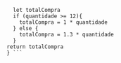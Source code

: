 ```function calculaPrecoTotal(quantidade) {
  let totalCompra
  if (quantidade >= 12){
    totalCompra = 1 * quantidade
  } else {
    totalCompra = 1.3 * quantidade
  }
return totalCompra
} ```
